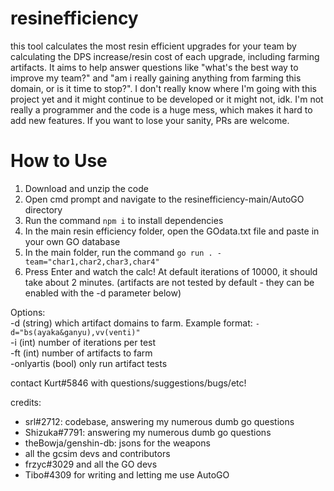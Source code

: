 # resinefficiency
 
this tool calculates the most resin efficient upgrades for your team by calculating the DPS increase/resin cost of each upgrade, including farming artifacts. It aims to help answer questions like "what's the best way to improve my team?" and "am i really gaining anything from farming this domain, or is it time to stop?". I don't really know where I'm going with this project yet and it might continue to be developed or it might not, idk. I'm not really a programmer and the code is a huge mess, which makes it hard to add new features. If you want to lose your sanity, PRs are welcome.

# How to Use

1. Download and unzip the code
2. Open cmd prompt and navigate to the resinefficiency-main/AutoGO directory
3. Run the command ```npm i``` to install dependencies
4. In the main resin efficiency folder, open the GOdata.txt file and paste in your own GO database
5. In the main folder, run the command ```go run . -team="char1,char2,char3,char4"```
6. Press Enter and watch the calc! At default iterations of 10000, it should take about 2 minutes. (artifacts are not tested by default - they can be enabled with the -d parameter below)

Options:</br>
-d (string) which artifact domains to farm. Example format: ```-d="bs(ayaka&ganyu),vv(venti)"```</br>
-i (int) number of iterations per test</br>
-ft (int) number of artifacts to farm</br>
-onlyartis (bool) only run artifact tests</br>

contact Kurt#5846 with questions/suggestions/bugs/etc!

credits:
- srl#2712: codebase, answering my numerous dumb go questions
- Shizuka#7791: answering my numerous dumb go questions
- theBowja/genshin-db: jsons for the weapons
- all the gcsim devs and contributors
- frzyc#3029 and all the GO devs
- Tibo#4309 for writing and letting me use AutoGO
